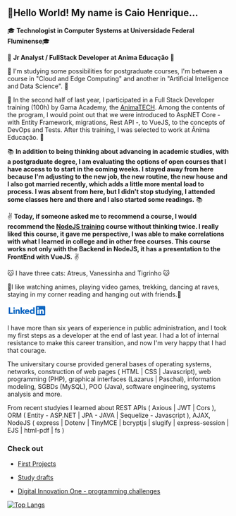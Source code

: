 ## :vulcan_salute:Hello World! My name is Caio Henrique...

 :mortar_board: **Technologist in Computer Systems at Universidade Federal Fluminense**:mortar_board: 

 :briefcase: **Jr Analyst / FullStack Developer at Anima Educação** :briefcase:
 
 :thought_balloon: I'm studying some possibilities for postgraduate courses, I'm between a course in "Cloud and Edge Computing" and another in "Artificial Intelligence and Data Science". :thought_balloon:
 
:facepunch: In the second half of last year, I participated in a Full Stack Developer training (100h) by Gama Academy, the [AnimaTECH](https://animatech.corporate.gama.academy/). Among the contents of the program, I would point out that we were introduced to AspNET Core - with Entity Framework, migrations, Rest API -, to VueJS, to the concepts of DevOps and Tests. After this training, I was selected to work at Ânima Educação. :facepunch:

:books: **In addition to being thinking about advancing in academic studies, with a postgraduate degree, I am evaluating the options of open courses that I have access to to start in the coming weeks. I stayed away from here because I'm adjusting to the new job, the new routine, the new house and I also got married recently, which adds a little more mental load to process. I was absent from here, but I didn't stop studying, I attended some classes here and there and I also started some readings.** :books:  

:v: **Today, if someone asked me to recommend a course, I would recommend the [NodeJS training](https://www.udemy.com/course/formacao-nodejs/) course without thinking twice. I really liked this course, it gave me perspective, I was able to make correlations with what I learned in college and in other free courses. This course works not only with the Backend in NodeJS, it has a presentation to the FrontEnd with VueJS.** :v:

:cat: I have three cats: Atreus, Vanessinha and Tigrinho :cat:

:tada:I like watching animes, playing video games, trekking, dancing at raves, staying in my corner reading and hanging out with friends.:tada:

[<img src="https://raw.githubusercontent.com/caiohscruz/caiohscruz/master/img/logo_linkedin.png" />](https://www.linkedin.com/in/caiohscruz/)

I have more than six years of experience in public administration, and I took my first steps as a developer at the end of last year. I had a lot of internal resistance to make this career transition, and now I'm very happy that I had that courage.

The universitary course provided general bases of operating systems, networks, construction of web pages ( HTML | CSS | Javascript), web programming (PHP), graphical interfaces (Lazarus | Paschal), information modeling, SGBDs (MySQL), POO (Java), software engineering, systems analysis and more.

From recent studyies I learned about REST APIs ( Axious | JWT | Cors ), ORM ( Entity - ASP.NET | JPA - JAVA | Sequelize - Javascript ), AJAX, NodeJS ( express | Dotenv | TinyMCE | bcryptjs | slugify | express-session | EJS | html-pdf | fs )


### Check out

- [First Projects](https://github.com/caiohscruz/Indices/tree/master/First%20Projects#readme)

- [Study drafts](https://github.com/caiohscruz/Indices/tree/master/Rascunhos#readme)

- [Digital Innovation One - programming challenges](https://github.com/caiohscruz/Indices/tree/master/Desafios%20DIO#readme) 
 
 
[![Top Langs](https://github-readme-stats.vercel.app/api/top-langs/?username=caiohscruz&layout=compact&langs_count=10&&theme=dark)](https://github.com/anuraghazra/github-readme-stats) 

 






